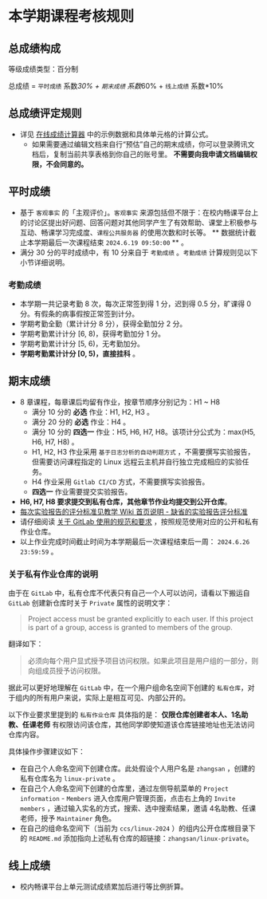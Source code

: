 # 本学期课程考核规则

## 总成绩构成

等级成绩类型：百分制

总成绩 = `平时成绩` 系数*30% + `期末成绩` 系数*60% + `线上成绩` 系数*10%

## 总成绩评定规则

* 详见 [在线成绩计算器](https://docs.qq.com/sheet/DVU1aRFRJSlNQSmNV?tab=BB08J3) 中的示例数据和具体单元格的计算公式。
    * 如果需要通过编辑文档来自行“预估”自己的期末成绩，你可以登录腾讯文档后，复制当前共享表格到你自己的账号里。 **不需要向我申请文档编辑权限，不会同意的。**

## 平时成绩

* 基于 `客观事实` 的「主观评价」。`客观事实` 来源包括但不限于：在校内畅课平台上的讨论区提出好问题、回答问题对其他同学产生了有效帮助、课堂上积极参与互动、畅课学习完成度、`课程公共服务器` 的使用次数和时长等。 ** 数据统计截止本学期最后一次课程结束 `2024.6.19 09:50:00` ** 。
* 满分 30 分的平时成绩中，有 10 分来自于 `考勤成绩` 。`考勤成绩` 计算规则见以下小节详细说明。

### 考勤成绩

* 本学期一共记录考勤 8 次，每次正常签到得 1 分，迟到得 0.5 分，旷课得 0 分。有假条的病事假按正常签到计分。
* 学期考勤全勤（累计计分 8 分），获得全勤加分 2 分。
* 学期考勤累计计分 [6, 8)，获得考勤加分 1 分。
* 学期考勤累计计分 [5, 6)，无考勤加分。
* **学期考勤累计计分 [0, 5)，直接挂科** 。

## 期末成绩

* 8 章课程，每章课后均留有作业，按章节顺序分别记为：H1 ~ H8
  * 满分 10 分的 **必选** 作业：H1, H2, H3 。
  * 满分 20 分的 **必选** 作业：H4 。
  * 满分 10 分的 **四选一** 作业：H5, H6, H7, H8。该项计分公式为：max(H5, H6, H7, H8) 。
  * H1, H2, H3 作业采用 `基于日志分析的自动判题方式` ，不需要撰写实验报告，但需要访问课程指定的 Linux 远程云主机并自行独立完成相应的实验任务。
  * H4 作业采用 `Gitlab CI/CD` 方式，不需要撰写实验报告。
  * **四选一** 作业需要提交实验报告。
* **H6, H7, H8 要求提交到私有仓库，其他章节作业均提交到公开仓库**。
* [每次实验报告的评分标准见教学 Wiki 首页说明 - 缺省的实验报告评分标准](../../index.md#_5)
* 请仔细阅读 [关于 GitLab 使用的规范和要求](gitlab.md) ，按照规范使用对应的公开和私有作业仓库。
* 以上作业完成时间截止时间为本学期最后一次课程结束后一周： `2024.6.26 23:59:59` 。

### 关于私有作业仓库的说明

由于在 `GitLab` 中，私有仓库不代表只有自己一个人可以访问，请看以下搬运自 `GitLab` 创建新仓库时关于 `Private` 属性的说明文字：

> Project access must be granted explicitly to each user. If this project is part of a group, access is granted to members of the group.

翻译如下：

> 必须向每个用户显式授予项目访问权限。如果此项目是用户组的一部分，则向组成员授予访问权限。

据此可以更好地理解在 `GitLab` 中，在一个用户组命名空间下创建的 `私有仓库`，对于组内的所有用户来说，实际上是相互可见、内部公开的。

以下作业要求里提到的 `私有作业仓库` 具体指的是： **仅限仓库创建者本人、1名助教、任课老师** 有权限访问该仓库，其他同学即使知道该仓库链接地址也无法访问仓库内容。

具体操作步骤建议如下：

- 在自己个人命名空间下创建仓库。此处假设个人用户名是 `zhangsan` ，创建的私有仓库名为 `linux-private` 。
- 在自己个人命名空间下创建的仓库里，通过左侧导航菜单的 `Project information` - `Members` 进入仓库用户管理页面，点击右上角的 `Invite members` ，通过输入实名的方式，搜索、选中搜索结果，邀请 4名助教、任课老师，授予 `Maintainer` 角色。
- 在自己的组命名空间下（当前为 `ccs/linux-2024` ）的组内公开仓库根目录下的 `README.md` 添加指向上述私有仓库的超链接：`zhangsan/linux-private`。

## 线上成绩

* 校内畅课平台上单元测试成绩累加后进行等比例折算。

